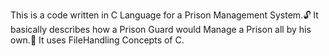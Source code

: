 This is a code written in C Language for a Prison Management System.🔓
It basically describes how a Prison Guard would Manage a Prison all by his own.👮
It uses FileHandling Concepts of C.
